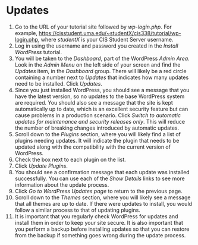 # Updates

1. Go to the URL of your tutorial site followed by _wp-login.php_. For example, <https://cisstudent.uma.edu/~studentX/cis338/tutorial/wp-login.php>, where _studentX_ is your CIS Student Server username.
2. Log in using the username and password you created in the _Install WordPress_ tutorial.
3. You will be taken to the _Dashboard_, part of the WordPress _Admin Area_. Look in the _Admin Menu_ on the left side of your screen and find the _Updates_ item, in the _Dashboard_ group. There will likely be a red circle containing a number next to _Updates_ that indicates how many updates need to be installed. Click _Updates_.
4. Since you just installed WordPress, you should see a message that you have the latest version, so no updates to the base WordPress system are required. You should also see a message that the site is kept automatically up to date, which is an excellent security feature but can cause problems in a production scenario. Click _Switch to automatic updates for maintenance and security releases only_. This will reduce the number of breaking changes introduced by automatic updates.
5. Scroll down to the _Plugins_ section, where you will likely find a list of plugins needing updates. It will indicate the plugin that needs to be updated along with the compatibility with the current version of WordPress.
6. Check the box next to each plugin on the list.
7. Click _Update Plugins_.
8. You should see a confirmation message that each update was installed successfully. You can use each of the _Show Details_ links to see more information about the update process.
9. Click _Go to WordPress Updates page_ to return to the previous page.
10. Scroll down to the _Themes_ section, where you will likely see a message that all themes are up to date. If there were updates to install, you would follow a similar process to that of updating plugins.
11. It is important that you regularly check WordPress for updates and install them in order to keep your site secure. It is also important that you perform a backup before installing updates so that you can restore from the backup if something goes wrong during the update process.
